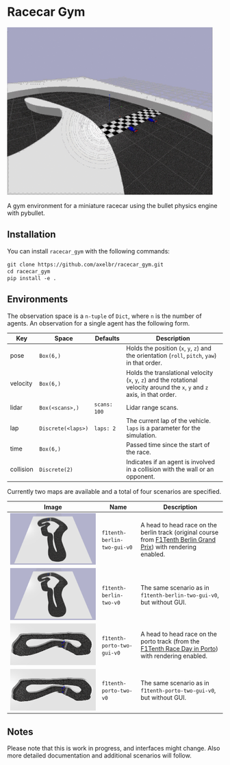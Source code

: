 # Racecar Gym

![berlin track](docs/racecar_gym.gif)

A gym environment for a miniature racecar using the bullet physics engine with pybullet.
## Installation
You can install ``racecar_gym`` with the following commands:

```shell_script
git clone https://github.com/axelbr/racecar_gym.git
cd racecar_gym
pip install -e .
```

## Environments

The observation space is a `n-tuple` of `Dict`, where `n` is the number of agents. An observation for a single agent has the following form.

|Key|Space|Defaults|Description|
|---|---|---|---|
|pose|`Box(6,)`||Holds the position (`x`, `y`, `z`) and the orientation (`roll`, `pitch`, `yaw`) in that order.|
|velocity|`Box(6,)`||Holds the translational velocity (`x`, `y`, `z`) and the rotational velocity around the `x`, `y` and `z` axis, in that order.|
|lidar|`Box(<scans>,)`|`scans: 100`|Lidar range scans.|
|lap|`Discrete(<laps>)`|`laps: 2`|The current lap of the vehicle. `laps` is a parameter for the simulation.|
|time|`Box(6,)`||Passed time since the start of the race.|
|collision|`Discrete(2)`||Indicates if an agent is involved in a collision with the wall or an opponent.|

Currently two maps are available and a total of four scenarios are specified.

| Image | Name | Description |
| --- | --- | --- |
|![berlin](docs/berlin.png)|`f1tenth-berlin-two-gui-v0`|A head to head race on the berlin track (original course from [F1Tenth Berlin Grand Prix](https://www.ifac2020.org/program/competitions/f1tenth-autonomous-grand-prix/)) with rendering enabled.|
|![berlin](docs/berlin.png)|`f1tenth-berlin-two-v0`|The same scenario as in `f1tenth-berlin-two-gui-v0`, but without GUI.|
|![berlin](docs/porto.png)|`f1tenth-porto-two-gui-v0`|A head to head race on the porto track (from the [F1Tenth Race Day in Porto](https://f1tenth.org/race.html)) with rendering enabled.|
|![berlin](docs/porto.png)|`f1tenth-porto-two-v0`|The same scenario as in `f1tenth-porto-two-gui-v0`, but without GUI.|

## Notes
Please note that this is work in progress, and interfaces might change. Also more detailed documentation and additional scenarios will follow.
